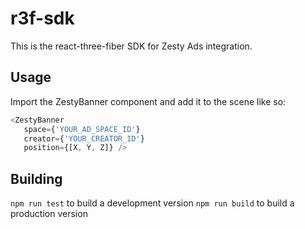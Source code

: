 # r3f-sdk

This is the react-three-fiber SDK for Zesty Ads integration.

## Usage

Import the ZestyBanner component and add it to the scene like so:

```js
<ZestyBanner
   space={'YOUR_AD_SPACE_ID'}
   creator={'YOUR_CREATOR_ID'}
   position={[X, Y, Z]} />
```

## Building

`npm run test` to build a development version
`npm run build` to build a production version
